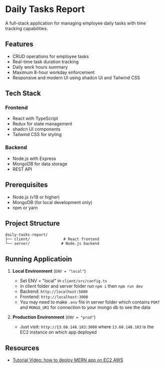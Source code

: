 # Daily Tasks Report

A full-stack application for managing employee daily tasks with time tracking capabilities.

## Features

- CRUD operations for employee tasks
- Real-time task duration tracking
- Daily work hours summary
- Maximum 8-hour workday enforcement
- Responsive and modern UI using shadcn UI and Tailwind CSS

## Tech Stack

### Frontend

- React with TypeScript
- Redux for state management
- shadcn UI components
- Tailwind CSS for styling

### Backend

- Node.js with Express
- MongoDB for data storage
- REST API

## Prerequisites

- Node.js (v18 or higher)
- MongoDB (for local development only)
- npm or yarn

## Project Structure

```
daily-tasks-report/
├── client/               # React frontend
└── server/              # Node.js backend
```

## Running Applicatioin 

1. **Local Environment** (`ENV = "local"`)


   - Set ENV = "local" in `client/src/config.ts`
   - in client folder and server folder run `npm i` then `npm run dev`
   - Backend: `http://localhost:5000`
   - Frontend: `http://localhost:3000`
   - You may need to make `.env` file in server folder which contains `PORT` and `MONGO_URI` for connection to your mongo db to see the data

2. **Production Environment** (`ENV = "prod"`)
   - Just visit: `http://13.60.148.183:3000`
 where `13.60.148.183` is the EC2 instance on which app deployed 

## Resources

- [Tutorial Video: how to deploy MERN app on EC2 AWS](https://www.youtube.com/watch?v=ivtVu1D3Hyk)
